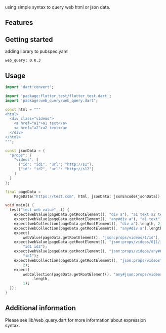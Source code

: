using simple syntax to query web html or json data.

## Features

## Getting started

adding library to pubspec.yaml

```
web_query: 0.0.3
```

## Usage

```dart
import 'dart:convert';

import 'package:flutter_test/flutter_test.dart';
import 'package:web_query/web_query.dart';

const html = """
<html>
  <div class="videos">
    <a href="a1">a1 text</a>
    <a href="a2">a2 text</a>
  </div>
</html>
""";

const jsonData = {
  "props": {
    "videos": [
      {"id": "id1", "url": "http://s1"},
      {"id": "id2", "url": "http://s12"}
    ]
  }
};

final pageData =
    PageData("https://test.com", html, jsonData: jsonEncode(jsonData));

void main() {
  test("test web value", () {
    expect(webValue(pageData.getRootElement(), "div a"), "a1 text a2 text");
    expect(webValue(pageData.getRootElement(), "any#div a"), "a1 text");
    expect(webCollection(pageData.getRootElement(), "div a").length, 2);
    expect(webCollection(pageData.getRootElement(), "any#div a").length, 1);
    expect(
        webValue(pageData.getRootElement(), "json:props/videos/1/id"), "id2");
    expect(webValue(pageData.getRootElement(), "json:props/videos/0|1/id"),
        "id1 id2");
    expect(webValue(pageData.getRootElement(), "json:props/videos/any#0|1/id"),
        "id1");
    expect(webCollection(pageData.getRootElement(), "json:props/videos").length,
        2);
    expect(
        webCollection(pageData.getRootElement(), "any#json:props/videos")
            .length,
        1);
  });
}

```

## Additional information

Please see lib/web_query.dart for more information about expression syntax.
